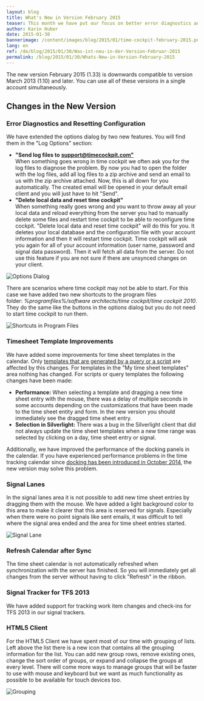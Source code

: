 ```yaml
---
layout: blog
title: What's New in Version February 2015
teaser: This month we have put our focus on better error diagnostics and minor improvements in the time sheet calendar. It has become much easier to send us your log files, performance for booking with time sheet templates has been improved, signal lanes are highlighted, etc.
author: Karin Huber
date: 2015-01-30
bannerimage: /content/images/blog/2015/01/time-cockpit-february-2015.png
lang: en
ref: /de/blog/2015/01/30/Was-ist-neu-in-der-Version-Februar-2015
permalink: /blog/2015/01/30/Whats-New-in-Version-February-2015
---
```


<p class="showcase" xmlns="http://www.w3.org/1999/xhtml">The new version February 2015 (1.33) is downwards compatible to version March 2013 (1.10) and later. You can use all of these versions in a single account simultaneously.</p><h2 xmlns="http://www.w3.org/1999/xhtml">Changes in the New Version</h2><h3 xmlns="http://www.w3.org/1999/xhtml">Error Diagnostics and Resetting Configuration</h3><p xmlns="http://www.w3.org/1999/xhtml">We have extended the options dialog by two new features. You will find them in the "Log Options" section:</p><ul xmlns="http://www.w3.org/1999/xhtml">
  <li>
    <strong>"Send log files to</strong>
    <a href="mailto:support@timecockpit.com&quot;">
      <strong>support@timecockpit.com"</strong>
      <br />
    </a>
    <a href="mailto:support@timecockpit.com&quot;:"></a>When something goes wrong in time cockpit we often ask you for the log files to diagnose the problem. By now you had to open the folder with the log files, add all log files to a zip archive and send an email to us with the zip archive attached. Now, this is all down for you automatically. The created email will be opened in your default email client and you will just have to hit "Send".</li>
  <li>
    <strong>"Delete local data and reset time cockpit"</strong>
    <br />
 When something really goes wrong and you want to throw away all your local data and reload everything from the server you had to manually delete some files and restart time cockpit to be able to reconfigure time cockpit. "Delete local data and reset time cockpit" will do this for you. It deletes your local database and the configuration file with your account information and then it will restart time cockpit. Time cockpit will ask you again for all of your account information (user name, password and signal data password). Then it will fetch all data from the server. Do not use this feature if you are not sure if there are unsynced changes on your client.</li>
</ul><p xmlns="http://www.w3.org/1999/xhtml">
  <img title="Options Dialog" src="{{site.baseurl}}/content/images/blog/2015/01/options-dialog.png?mw=500" alt="Options Dialog" />
</p><p xmlns="http://www.w3.org/1999/xhtml">There are scenarios where time cockpit may not be able to start. For this case we have added two new shortcuts to the program files folder: <em>%programfiles%/software architects/time cockpit/time cockpit 2010</em>. They do the same like the buttons in the options dialog but you do not need to start time cockpit to run them.</p><p xmlns="http://www.w3.org/1999/xhtml">
  <img title="Shortcuts in Program Files" src="{{site.baseurl}}/content/images/blog/2015/01/diagnostic-shortcuts.png" alt="Shortcuts in Program Files" />
</p><h3 xmlns="http://www.w3.org/1999/xhtml">Timesheet Template Improvements</h3><p xmlns="http://www.w3.org/1999/xhtml">We have added some improvements for time sheet templates in the calendar. Only <a href="~/blog/2014/09/30/Redesigned-Time-Sheet-Templates">templates that are generated by a query or a script</a> are affected by this changes. For templates in the "My time sheet templates" area nothing has changed. For scripts or query templates the following changes have been made:</p><ul xmlns="http://www.w3.org/1999/xhtml">
  <li>
    <strong>Performance:</strong> When selecting a template and dragging a new time sheet entry with the mouse, there was a delay of multiple seconds in some accounts depending on the customizations that have been made to the time sheet entity and form. In the new version you should immediately see the dragged time sheet entry.</li>
  <li>
    <strong>Selection in Silverlight:</strong> There was a bug in the Silverlight client that did not always update the time sheet templates when a new time range was selected by clicking on a day, time sheet entry or signal.
<br /></li>
</ul><p xmlns="http://www.w3.org/1999/xhtml">Additionally, we have improved the performance of the docking panels in the calendar. If you have experienced performance problems in the time tracking calendar since <a href="http://www.timecockpit.com/blog/2014/09/30/Redesigned-Time-Sheet-Templates">docking has been introduced in October 2014</a>, the new version may solve this problem.</p><h3 xmlns="http://www.w3.org/1999/xhtml">Signal Lanes</h3><p xmlns="http://www.w3.org/1999/xhtml">In the signal lanes area it is not possible to add new time sheet entries by dragging them with the mouse. We have added a light background color to this area to make it clearer that this area is reserved for signals. Especially when there were no point signals like sent emails, it was difficult to tell where the signal area ended and the area for time sheet entries started.</p><p xmlns="http://www.w3.org/1999/xhtml">
  <img title="Signal Lane" src="{{site.baseurl}}/content/images/blog/2015/01/signal-lane.png" alt="Signal Lane" />
</p><h3 xmlns="http://www.w3.org/1999/xhtml">Refresh Calendar after Sync</h3><p xmlns="http://www.w3.org/1999/xhtml">The time sheet calendar is not automatically refreshed when synchronization with the server has finished. So you will immediately get all changes from the server without having to click "Refresh" in the ribbon.</p><h3 xmlns="http://www.w3.org/1999/xhtml">Signal Tracker for TFS 2013
<br /></h3><p xmlns="http://www.w3.org/1999/xhtml">We have added support for tracking work item changes and check-ins for TFS 2013 in our signal trackers.</p><h3 xmlns="http://www.w3.org/1999/xhtml">HTML5 Client</h3><p xmlns="http://www.w3.org/1999/xhtml">For the HTML5 Client we have spent most of our time with grouping of lists. Left above the list there is a new icon that contains all the grouping information for the list. You can add new group rows, remove existing ones, change the sort order of groups, or expand and collapse the groups at every level. There will come more ways to manage groups that will be faster to use with mouse and keyboard but we want as much functionality as possible to be available for touch devices too.</p><p xmlns="http://www.w3.org/1999/xhtml">
  <img title="Grouping" src="{{site.baseurl}}/content/images/blog/2015/01/grouping.png" alt="Grouping" />
</p>